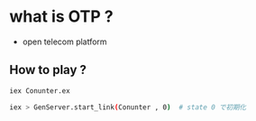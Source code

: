 # what is OTP ?
- open telecom platform

## How to play ?

```bash
iex Conunter.ex

iex > GenServer.start_link(Conunter , 0)  # state 0 で初期化
```